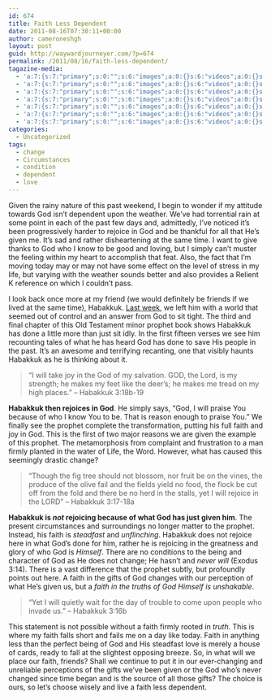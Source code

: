 ```yaml
---
id: 674
title: Faith Less Dependent
date: 2011-08-16T07:30:11+00:00
author: cameroneshgh
layout: post
guid: http://waywardjourneyer.com/?p=674
permalink: /2011/08/16/faith-less-dependent/
tagazine-media:
  - 'a:7:{s:7:"primary";s:0:"";s:6:"images";a:0:{}s:6:"videos";a:0:{}s:11:"image_count";s:1:"0";s:6:"author";s:8:"19879429";s:7:"blog_id";s:8:"19280981";s:9:"mod_stamp";s:19:"2011-08-15 19:13:44";}'
  - 'a:7:{s:7:"primary";s:0:"";s:6:"images";a:0:{}s:6:"videos";a:0:{}s:11:"image_count";s:1:"0";s:6:"author";s:8:"19879429";s:7:"blog_id";s:8:"19280981";s:9:"mod_stamp";s:19:"2011-08-15 19:13:44";}'
  - 'a:7:{s:7:"primary";s:0:"";s:6:"images";a:0:{}s:6:"videos";a:0:{}s:11:"image_count";s:1:"0";s:6:"author";s:8:"19879429";s:7:"blog_id";s:8:"19280981";s:9:"mod_stamp";s:19:"2011-08-15 19:13:44";}'
  - 'a:7:{s:7:"primary";s:0:"";s:6:"images";a:0:{}s:6:"videos";a:0:{}s:11:"image_count";s:1:"0";s:6:"author";s:8:"19879429";s:7:"blog_id";s:8:"19280981";s:9:"mod_stamp";s:19:"2011-08-15 19:13:44";}'
  - 'a:7:{s:7:"primary";s:0:"";s:6:"images";a:0:{}s:6:"videos";a:0:{}s:11:"image_count";s:1:"0";s:6:"author";s:8:"19879429";s:7:"blog_id";s:8:"19280981";s:9:"mod_stamp";s:19:"2011-08-15 19:13:44";}'
  - 'a:7:{s:7:"primary";s:0:"";s:6:"images";a:0:{}s:6:"videos";a:0:{}s:11:"image_count";s:1:"0";s:6:"author";s:8:"19879429";s:7:"blog_id";s:8:"19280981";s:9:"mod_stamp";s:19:"2011-08-15 19:13:44";}'
  - 'a:7:{s:7:"primary";s:0:"";s:6:"images";a:0:{}s:6:"videos";a:0:{}s:11:"image_count";s:1:"0";s:6:"author";s:8:"19879429";s:7:"blog_id";s:8:"19280981";s:9:"mod_stamp";s:19:"2011-08-15 19:13:44";}'
categories:
  - Uncategorized
tags:
  - change
  - Circumstances
  - condition
  - dependent
  - love
---
```

Given the rainy nature of this past weekend, I begin to wonder if my attitude towards God isn&#8217;t dependent upon the weather. We&#8217;ve had torrential rain at some point in each of the past few days and, admittedly, I&#8217;ve noticed it&#8217;s been progressively harder to rejoice in God and be thankful for all that He&#8217;s given me. It&#8217;s sad and rather disheartening at the same time. I want to give thanks to God who I know to be good and loving, but I simply can&#8217;t muster the feeling within my heart to accomplish that feat. Also, the fact that I&#8217;m moving today may or may not have some effect on the level of stress in my life, but varying with the weather sounds better and also provides a Relient K reference on which I couldn&#8217;t pass.

I look back once more at my friend (we would definitely be friends if we lived at the same time), Habakkuk. [Last week](http://waywardjourneyer.com/2011/08/09/out-of-control/), we left him with a world that seemed out of control and an answer from God to sit tight. The third and final chapter of this Old Testament minor prophet book shows Habakkuk has done a little more than just sit idly. In the first fifteen verses we see him recounting tales of what he has heard God has done to save His people in the past. It&#8217;s an awesome and terrifying recanting, one that visibly haunts Habakkuk as he is thinking about it.

> &#8220;I will take joy in the God of my salvation. GOD, the Lord, is my strength; he makes my feet like the deer’s; he makes me tread on my high places.&#8221; &#8211; Habakkuk 3:18b-19

**Habakkuk then rejoices in God**. He simply says, &#8220;God, I will praise You because of who I know You to be. That is reason enough to praise You.&#8221; We finally see the prophet complete the transformation, putting his full faith and joy in God. This is the first of two major reasons we are given the example of this prophet. The metamorphosis from complaint and frustration to a man firmly planted in the water of Life, the Word. However, what has caused this seemingly drastic change?

> &#8220;Though the fig tree should not blossom, nor fruit be on the vines, the produce of the olive fail and the fields yield no food, the flock be cut off from the fold and there be no herd in the stalls, yet I will rejoice in the LORD&#8221; &#8211; Habakkuk 3:17-18a

**Habakkuk is _**not**_ rejoicing because of what God has just given him**. The present circumstances and surroundings no longer matter to the prophet. Instead, his faith is _steadfast_ and _unflinching_. Habakkuk does not rejoice here in what God&#8217;s done for him, rather he is rejoicing in the greatness and glory of who God is _Himself_. There are no conditions to the being and character of God as He does not change; He hasn&#8217;t and _never will_ (Exodus 3:14). There is a vast difference that the prophet subtly, but profoundly points out here. A faith in the gifts of God changes with our perception of what He&#8217;s given us, but a _faith in the truths of God Himself is unshakable_.

> &#8220;Yet I will quietly wait for the day of trouble to come upon people who invade us.&#8221; &#8211; Habakkuk 3:16b

This statement is not possible without a faith firmly rooted in _truth_. This is where my faith falls short and fails me on a day like today. Faith in anything less than the perfect being of God and His steadfast love is merely a house of cards, ready to fall at the slightest opposing breeze. So, in what will we place our faith, friends? Shall we continue to put it in our ever-changing and unreliable perceptions of the gifts we&#8217;ve been given or the God who&#8217;s never changed since time began and is the source of all those gifts? The choice is ours, so let&#8217;s choose wisely and live a faith less dependent.
